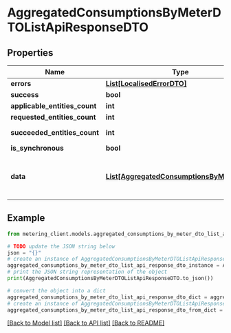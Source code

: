 # AggregatedConsumptionsByMeterDTOListApiResponseDTO


## Properties

Name | Type | Description | Notes
------------ | ------------- | ------------- | -------------
**errors** | [**List[LocalisedErrorDTO]**](LocalisedErrorDTO.md) |  | [optional] 
**success** | **bool** |  | [optional] 
**applicable_entities_count** | **int** |  | [optional] 
**requested_entities_count** | **int** |  | [optional] 
**succeeded_entities_count** | **int** |  | [optional] [readonly] 
**is_synchronous** | **bool** |  | [optional] 
**data** | [**List[AggregatedConsumptionsByMeterDTO]**](AggregatedConsumptionsByMeterDTO.md) | The updated entity in case of modifications or creation | [optional] 

## Example

```python
from metering_client.models.aggregated_consumptions_by_meter_dto_list_api_response_dto import AggregatedConsumptionsByMeterDTOListApiResponseDTO

# TODO update the JSON string below
json = "{}"
# create an instance of AggregatedConsumptionsByMeterDTOListApiResponseDTO from a JSON string
aggregated_consumptions_by_meter_dto_list_api_response_dto_instance = AggregatedConsumptionsByMeterDTOListApiResponseDTO.from_json(json)
# print the JSON string representation of the object
print(AggregatedConsumptionsByMeterDTOListApiResponseDTO.to_json())

# convert the object into a dict
aggregated_consumptions_by_meter_dto_list_api_response_dto_dict = aggregated_consumptions_by_meter_dto_list_api_response_dto_instance.to_dict()
# create an instance of AggregatedConsumptionsByMeterDTOListApiResponseDTO from a dict
aggregated_consumptions_by_meter_dto_list_api_response_dto_from_dict = AggregatedConsumptionsByMeterDTOListApiResponseDTO.from_dict(aggregated_consumptions_by_meter_dto_list_api_response_dto_dict)
```
[[Back to Model list]](../README.md#documentation-for-models) [[Back to API list]](../README.md#documentation-for-api-endpoints) [[Back to README]](../README.md)


